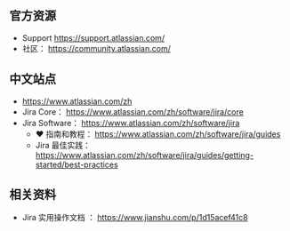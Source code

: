 

## 官方资源

- Support https://support.atlassian.com/
- 社区： https://community.atlassian.com/



## 中文站点

-  https://www.atlassian.com/zh
- Jira Core： https://www.atlassian.com/zh/software/jira/core
- Jira Software： https://www.atlassian.com/zh/software/jira
  - ❤ 指南和教程： https://www.atlassian.com/zh/software/jira/guides
  - Jira 最佳实践： https://www.atlassian.com/zh/software/jira/guides/getting-started/best-practices

 

## 相关资料

- Jira 实用操作文档 ： https://www.jianshu.com/p/1d15acef41c8

 